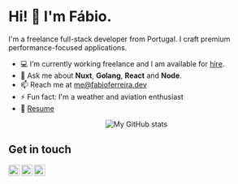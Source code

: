 # Hi! :wave: I'm Fábio.

I'm a freelance full-stack developer from Portugal.
I craft premium performance-focused applications.

- :computer: I’m currently working freelance and I am available for [hire](https://fabioferreira.dev/hire).
- :speech_balloon: Ask me about **Nuxt**, **Golang**, **React** and **Node**.
- :mailbox: Reach me at me@fabioferreira.dev
- ⚡ Fun fact: I'm a weather and aviation enthusiast
- :page_facing_up: [Resume](https://fabioferreira.dev/resume.pdf)

<p align="center">
  <img align="center" src="https://github-readme-stats.vercel.app/api?username=fabiofcferreira&theme=radical&show_icons=true&count_private=true&custom_title=My%20GitHub%20Stats" alt="My GitHub stats" />
</p>

## Get in touch
<a href="https://twitter.com/fabiofcferreira">
  <img align="left" alt="My Twitter" width="22px" src="https://cdn.jsdelivr.net/npm/simple-icons@v3/icons/twitter.svg" />
</a>

<a href="https://t.me/fabiofcferreira">
  <img align="left" alt="My Telegram" width="22px" src="https://cdn.jsdelivr.net/npm/simple-icons@v3/icons/telegram.svg" />
</a>

<a href="https://www.instagram.com/fabiofcferreira/">
  <img align="left" alt="My Instagram" width="22px" src="https://cdn.jsdelivr.net/npm/simple-icons@v3/icons/instagram.svg" />
</a>


